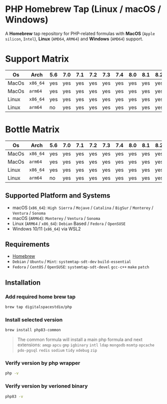 # PHP Homebrew Tap (Linux / macOS / Windows)

A **Homebrew** tap repository for PHP-related formulas with **MacOS** (`Apple silicon`, `Intel`), **Linux** (`AMD64`, `ARM64`) and **Windows** (`AMD64`) support.

# Support Matrix
Os | Arch | 5.6 | 7.0 | 7.1 | 7.2 | 7.3 | 7.4 | 8.0 | 8.1 | 8.2 | 8.3 | 8.4
--- | --- | --- | --- | --- |--- |--- |--- |--- |--- |--- |--- |---
MacOs | `x86_64` | yes | yes  | yes  | yes  | yes  | yes  | yes  | yes | yes | yes | TBA
MacOs | `arm64` | yes | yes  | yes  | yes  | yes  | yes  | yes  | yes | yes | yes | TBA
Linux | `x86_64` | yes | yes  | yes  | yes  | yes  | yes  | yes  | yes | yes | yes | TBA
Linux | `arm64` | no | yes  | yes  | yes  | yes  | yes  | yes  | yes | yes | yes | TBA

# Bottle Matrix
Os | Arch | 5.6 | 7.0 | 7.1 | 7.2 | 7.3 | 7.4 | 8.0 | 8.1 | 8.2 | 8.3 | 8.4
--- | --- | --- | --- | --- |--- |--- |--- |--- |--- |--- |--- |---
MacOs | `x86_64` | yes | yes  | yes  | yes  | yes  | yes  | yes  | yes | yes | yes | TBA
MacOs | `arm64` | yes | yes  | yes  | yes  | yes  | yes  | yes  | yes | yes | yes | TBA
Linux | `x86_64` | yes | yes  | yes  | yes  | yes  | yes  | yes  | yes | yes | yes | TBA
Linux | `arm64` | no | yes  | yes  | yes  | yes  | yes  | yes  | yes | yes | yes | TBA

## Supported Platform and Systems 

* macOS (`x86_64`): `High Sierra` / `Mojave` / `Catalina` / `BigSur` / `Monterey` / `Ventura` / `Sonoma`
* macOS (`ARM64`): `Monterey` / `Ventura` / `Sonoma`
* Linux (`ARM64` / `x86_64`): `Debian` Based / `Fedora` / `OpenSUSE`
* Windows 10/11 (`x86_64`) via WSL2

## Requirements
* [Homebrew](https://brew.sh/)
* `Debian` / `Ubuntu` / `Mint`: `systemtap-sdt-dev` `build-essential`
* `Fedora` / `CentOS` / `OpenSUSE`: `systemtap-sdt-devel` `gcc-c++` `make` `patch`
  
## Installation

### Add required home brew tap
```sh
brew tap digitalspacestdio/php
```

### Install selected version
```sh
brew install php83-common
```
> The common formula will install a main php formula and next extensions: `amqp`
`apcu`
`gmp`
`igbinary`
`intl`
`ldap`
`mongodb`
`msmtp`
`opcache`
`pdo-pgsql`
`redis`
`sodium`
`tidy`
`xdebug`
`zip`

### Verify version by php wrapper
```sh
php -v
```
### Verify version by verioned binary 
```sh
php83 -v
```
